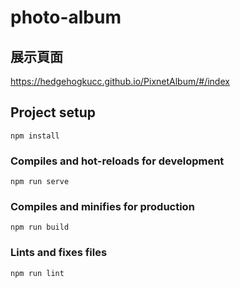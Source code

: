 # photo-album

## 展示頁面

<a href="https://hedgehogkucc.github.io/PixnetAlbum/#/index" target="_blank">https://hedgehogkucc.github.io/PixnetAlbum/#/index</a>

## Project setup
```
npm install
```

### Compiles and hot-reloads for development
```
npm run serve
```

### Compiles and minifies for production
```
npm run build
```

### Lints and fixes files
```
npm run lint
```
